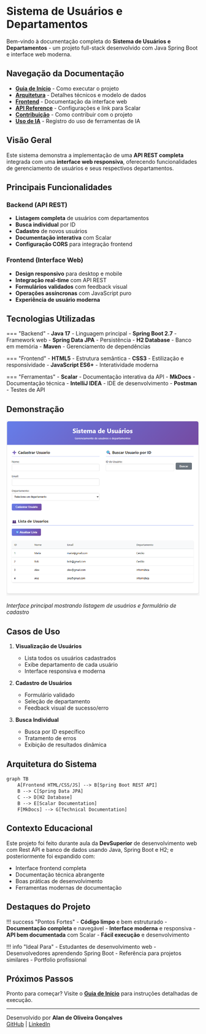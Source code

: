 # Sistema de Usuários e Departamentos

Bem-vindo à documentação completa do **Sistema de Usuários e Departamentos** - um projeto full-stack desenvolvido com Java Spring Boot e interface web moderna.

## Navegação da Documentação

- **[Guia de Início](getting_started.md)** - Como executar o projeto
- **[Arquitetura](architecture.md)** - Detalhes técnicos e modelo de dados
- **[Frontend](frontend.md)** - Documentação da interface web
- **[API Reference](api_reference.md)** - Configurações e link para Scalar
- **[Contribuição](contributing.md)** - Como contribuir com o projeto
- **[Uso de IA](ai_usage.md)** - Registro do uso de ferramentas de IA  

## Visão Geral

Este sistema demonstra a implementação de uma **API REST completa** integrada com uma **interface web responsiva**, oferecendo funcionalidades de gerenciamento de usuários e seus respectivos departamentos.

## Principais Funcionalidades

### Backend (API REST)
- **Listagem completa** de usuários com departamentos
- **Busca individual** por ID  
- **Cadastro** de novos usuários
- **Documentação interativa** com Scalar
- **Configuração CORS** para integração frontend

### Frontend (Interface Web)
- **Design responsivo** para desktop e mobile
- **Integração real-time** com API REST
- **Formulários validados** com feedback visual
- **Operações assíncronas** com JavaScript puro
- **Experiência de usuário moderna**

## Tecnologias Utilizadas

=== "Backend"
    - **Java 17** - Linguagem principal
    - **Spring Boot 2.7** - Framework web
    - **Spring Data JPA** - Persistência
    - **H2 Database** - Banco em memória
    - **Maven** - Gerenciamento de dependências

=== "Frontend"
    - **HTML5** - Estrutura semântica
    - **CSS3** - Estilização e responsividade
    - **JavaScript ES6+** - Interatividade moderna

=== "Ferramentas"
    - **Scalar** - Documentação interativa da API
    - **MkDocs** - Documentação técnica
    - **IntelliJ IDEA** - IDE de desenvolvimento
    - **Postman** - Testes de API

## Demonstração

![Interface do Sistema](https://raw.githubusercontent.com/Alan-oliveir/userdept/main/images/screenshot.png)

*Interface principal mostrando listagem de usuários e formulário de cadastro*

## Casos de Uso

1. **Visualização de Usuários**

    - Lista todos os usuários cadastrados
    - Exibe departamento de cada usuário
    - Interface responsiva e moderna

2. **Cadastro de Usuários**

    - Formulário validado
    - Seleção de departamento
    - Feedback visual de sucesso/erro

3. **Busca Individual**

    - Busca por ID específico
    - Tratamento de erros
    - Exibição de resultados dinâmica

## Arquitetura do Sistema

```mermaid
graph TB
    A[Frontend HTML/CSS/JS] --> B[Spring Boot REST API]
    B --> C[Spring Data JPA]
    C --> D[H2 Database]
    B --> E[Scalar Documentation]
    F[MkDocs] --> G[Technical Documentation]
```

## Contexto Educacional

Este projeto foi feito durante aula da **DevSuperior** de desenvolvimento web com Rest API e banco de dados usando Java, Spring Boot e H2; e posteriormente foi expandido com:

- Interface frontend completa
- Documentação técnica abrangente
- Boas práticas de desenvolvimento
- Ferramentas modernas de documentação

## Destaques do Projeto

!!! success "Pontos Fortes"
    - **Código limpo** e bem estruturado
    - **Documentação completa** e navegável
    - **Interface moderna** e responsiva
    - **API bem documentada** com Scalar
    - **Fácil execução** e desenvolvimento

!!! info "Ideal Para"
    - Estudantes de desenvolvimento web
    - Desenvolvedores aprendendo Spring Boot
    - Referência para projetos similares
    - Portfolio profissional

## Próximos Passos

Pronto para começar? Visite o **[Guia de Início](getting_started.md)** para instruções detalhadas de execução.

---

Desenvolvido por **Alan de Oliveira Gonçalves**   
[GitHub](https://github.com/Alan-oliveir) | [LinkedIn](https://www.linkedin.com/in/alan-ogoncalves)  
